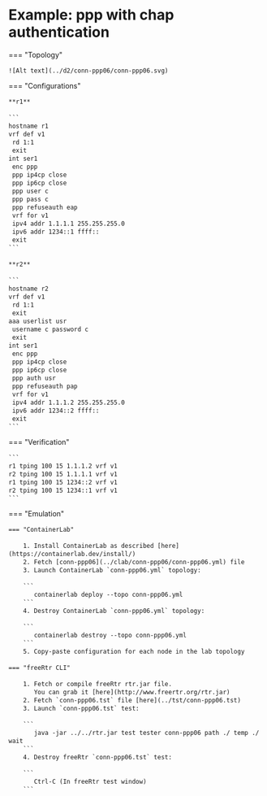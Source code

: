 # Example: ppp with chap authentication

=== "Topology"

    ![Alt text](../d2/conn-ppp06/conn-ppp06.svg)

=== "Configurations"

    **r1**

    ```
    hostname r1
    vrf def v1
     rd 1:1
     exit
    int ser1
     enc ppp
     ppp ip4cp close
     ppp ip6cp close
     ppp user c
     ppp pass c
     ppp refuseauth eap
     vrf for v1
     ipv4 addr 1.1.1.1 255.255.255.0
     ipv6 addr 1234::1 ffff::
     exit
    ```

    **r2**

    ```
    hostname r2
    vrf def v1
     rd 1:1
     exit
    aaa userlist usr
     username c password c
     exit
    int ser1
     enc ppp
     ppp ip4cp close
     ppp ip6cp close
     ppp auth usr
     ppp refuseauth pap
     vrf for v1
     ipv4 addr 1.1.1.2 255.255.255.0
     ipv6 addr 1234::2 ffff::
     exit
    ```

=== "Verification"

    ```
    r1 tping 100 15 1.1.1.2 vrf v1
    r2 tping 100 15 1.1.1.1 vrf v1
    r1 tping 100 15 1234::2 vrf v1
    r2 tping 100 15 1234::1 vrf v1
    ```

=== "Emulation"

    === "ContainerLab"

        1. Install ContainerLab as described [here](https://containerlab.dev/install/)  
        2. Fetch [conn-ppp06](../clab/conn-ppp06/conn-ppp06.yml) file  
        3. Launch ContainerLab `conn-ppp06.yml` topology:  

        ```
           containerlab deploy --topo conn-ppp06.yml  
        ```
        4. Destroy ContainerLab `conn-ppp06.yml` topology:  

        ```
           containerlab destroy --topo conn-ppp06.yml  
        ```
        5. Copy-paste configuration for each node in the lab topology

    === "freeRtr CLI"

        1. Fetch or compile freeRtr rtr.jar file.  
           You can grab it [here](http://www.freertr.org/rtr.jar)  
        2. Fetch `conn-ppp06.tst` file [here](../tst/conn-ppp06.tst)  
        3. Launch `conn-ppp06.tst` test:  

        ```
           java -jar ../../rtr.jar test tester conn-ppp06 path ./ temp ./ wait
        ```
        4. Destroy freeRtr `conn-ppp06.tst` test:  

        ```
           Ctrl-C (In freeRtr test window)
        ```

